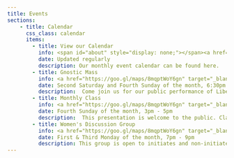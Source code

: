 ```yaml
---
title: Events
sections:
    - title: Calendar
      css_class: calendar
      items:
        - title: View our Calendar
          info: <span id="about" style="display: none;"></span><a href="https://calendar.google.com/calendar/embed?src=cruxansata.oto%40gmail.com&ctz=America/Denver" target="_blank">Google Calendar</a>
          date: Updated regularly
          description: Our monthly event calendar can be found here.
        - title: Gnostic Mass
          info: <a href="https://goo.gl/maps/8mqptWoY6gn" target="_blank">305 S Kipling St, Lakewood, CO</a>
          date: Second Saturday and Fourth Sunday of the month, 6:30pm - 9pm
          description:  Come join us for our public performance of Liber XV, The Gnostic Mass. This ritual is the central rite, both public and private, of the Ordo Templi Orientis. It is a participatory ritual, meaning that all attendees are expected to take part. The full script of the ritual can be found <a href="http://lib.oto-usa.org/libri/liber0015.html" target="_blank">here</a>.</p><p>We will begin at 7:00, so we ask that everyone arrives between 6:30 and 6:45 in order to be included in the headcount.
        - title: Monthly Class
          info: <a href="https://goo.gl/maps/8mqptWoY6gn" target="_blank">305 S Kipling St, Lakewood, CO</a>
          date: Fourth Sunday of the month, 3pm - 5pm
          description:  This presentation is welcome to the public. Class is $20 for non-members, $10 for members. 3pm arrival with a 3:30pm start time.
        - title: Women's Discussion Group
          info: <a href="https://goo.gl/maps/8mqptWoY6gn" target="_blank">305 S Kipling St, Lakewood, CO</a>
          date: First & Third Monday of the month, 7pm - 9pm
          description: This group is open to initiates and non-initiates, advanced magicians and magi-curious individuals, who are looking to connect with other women as well as gaining a deeper connection with yourself. We’ll provide a sacred space to engage with each other (and a variety of teas and snacks!), but we truly want to help facilitate whatever path the group wants to pursue.</p><p>Participation is open to all female folk—trans, cis, and gender non-conforming—regardless of their race, ethnic origin, age, sexual orientation, religion, disability, economic circumstance, or physical appearance. Crux Ansata is committed to providing an inclusive environment for all of our community members and to oppose ideas and doctrines–whether religious, political, philosophical, or pseudo-scientific–that tend toward the enslavement of the human spirit, which indwells “every man, every woman, and every intermediately-sexed individual.”</p>A $5 donation is suggested for non-members.
---
```

